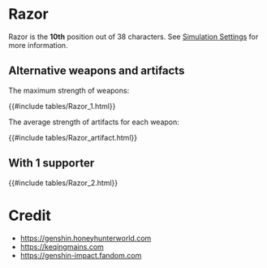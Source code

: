 # Razor

Razor is the **10th** position out of 38 characters. See [Simulation Settings](./simulation_settings.md) for more information.

## Alternative weapons and artifacts

The maximum strength of weapons:

{{#include tables/Razor_1.html}}

The average strength of artifacts for each weapon:

{{#include tables/Razor_artifact.html}}

## With 1 supporter

{{#include tables/Razor_2.html}}

# Credit

- <https://genshin.honeyhunterworld.com>
- <https://keqingmains.com>
- <https://genshin-impact.fandom.com>
